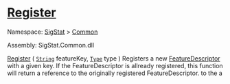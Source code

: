 # [Register](./FeatureDescriptor-100663414.md)

Namespace: [SigStat]() > [Common](./../README.md)

Assembly: SigStat.Common.dll

[Register](./FeatureDescriptor-100663414.md) ( [`String`](https://docs.microsoft.com/en-us/dotnet/api/System.String) featureKey, [`Type`](https://docs.microsoft.com/en-us/dotnet/api/System.Type) type )	Registers a new [FeatureDescriptor](https://github.com/hargitomi97/sigstat/blob/master/docs/md/SigStat/Common/FeatureDescriptor.md) with a given key.  If the FeatureDescriptor is allready registered, this function will  return a reference to the originally registered FeatureDescriptor.  to the a
